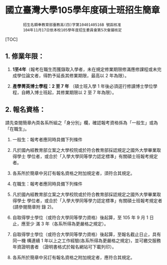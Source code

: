 
# 國立臺灣大學105學年度碩士班招生簡章 
			招生名額奉教育部臺教高(四)字第1040140516B 號函核准
			104年11月17日依本校105學年度招生委員會第5次會議核定 
 [TOC]

## 1. 修業年限：

1.  **1至4年**（報考在職生而獲錄取入學者，未在規定修業期限修滿應修課程或未完成學位論文者，得酌予延長其修業期限，最高以 2 年為限）。

2.  **產學菁英博士學程：2 至 7 年** （碩士班入學 1 年後必須逕行修讀博士學位學程，自轉入博士班起，其修業期限以 2 至 7 年為限）。

## 2. 報名資格：
請先查閱簡章內頁各系所組之「身分別」欄，確認報考資格係為「一般生」或為「在職生」。 

1.  一般生：報考者應同時具備下列條件

 1. 凡於國內經教育部立案之大學校院或於符合教育部採認規定之國外大學畢業取得學士
學位者，或合於「入學大學同等學力認定標準」有關碩士班報考規定者。

 2. 各系所於簡章中另訂有報名資格之附加規定者，須符合其規定。 

2.  在職生：報考者應同時具備下列條件 

 1. 凡於國內經教育部立案之大學校院或於符合教育部採認規定之國外大學畢業取得學士
學位者，或合於「入學大學同等學力認定標準」有關碩士班報考規定者(請參閱簡章附
錄 2)。

 2. 自取得學士學位（或符合大學同等學力資格）後起算，至 105 年 9 月 1 日止，應至少
滿 3 年（各系所得為更嚴格之規定）。

 3. 自取得學士學位（或符合大學同等學力資格）後起算，至報名截止日止，具有同一機
構連續 1 年以上之工作經驗(各系所得為更嚴格之規定)，並可繳交服務年資證明書者
（證明書格式於報名網站可下載列印）。

 4. 各系所於簡章中另訂有報名資格之附加規定者，應符合其規定。
